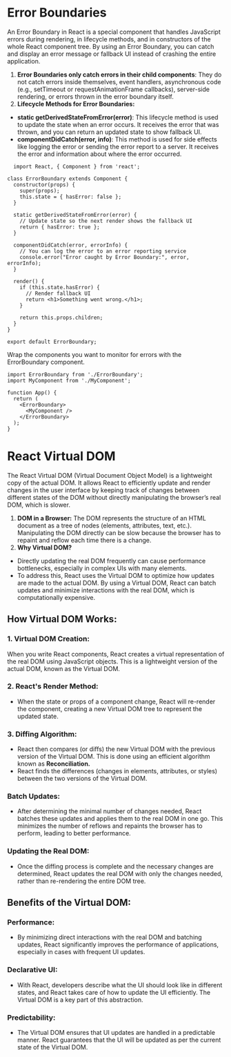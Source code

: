 # Error Boundaries
An Error Boundary in React is a special component that handles JavaScript errors during rendering, in lifecycle methods, 
and in constructors of the whole React component tree. By using an Error Boundary, you can catch 
and display an error message or fallback UI instead of crashing the entire application.
1. **Error Boundaries only catch errors in their child components**: They do not catch errors inside themselves, event handlers, asynchronous code (e.g., setTimeout or requestAnimationFrame callbacks), server-side rendering, or errors thrown in the error boundary itself.
2. **Lifecycle Methods for Error Boundaries:**
  - **static getDerivedStateFromError(error)**: This lifecycle method is used to update the state when an error occurs. It receives the error that was thrown, and you can return an updated state to show fallback UI.
  - **componentDidCatch(error, info)**: This method is used for side effects like logging the error or sending the error report to a server. It receives the error and information about where the error occurred.
```
  import React, { Component } from 'react';

class ErrorBoundary extends Component {
  constructor(props) {
    super(props);
    this.state = { hasError: false };
  }

  static getDerivedStateFromError(error) {
    // Update state so the next render shows the fallback UI
    return { hasError: true };
  }

  componentDidCatch(error, errorInfo) {
    // You can log the error to an error reporting service
    console.error("Error caught by Error Boundary:", error, errorInfo);
  }

  render() {
    if (this.state.hasError) {
      // Render fallback UI
      return <h1>Something went wrong.</h1>;
    }

    return this.props.children; 
  }
}

export default ErrorBoundary;

```
Wrap the components you want to monitor for errors with the ErrorBoundary component.
```
import ErrorBoundary from './ErrorBoundary';
import MyComponent from './MyComponent';

function App() {
  return (
    <ErrorBoundary>
      <MyComponent />
    </ErrorBoundary>
  );
}
```

# React Virtual DOM
The React Virtual DOM (Virtual Document Object Model) is a lightweight copy of the actual DOM. It allows React to efficiently update and render changes in the user interface by keeping track of changes between different states of the DOM without directly manipulating the browser’s real DOM, which is slower.

1. **DOM in a Browser:** The DOM represents the structure of an HTML document as a tree of nodes (elements, attributes, text, etc.). Manipulating the DOM directly can be slow because the browser has to repaint and reflow each time there is a change.
2. **Why Virtual DOM?**

  - Directly updating the real DOM frequently can cause performance bottlenecks, especially in complex UIs with many elements.
  - To address this, React uses the Virtual DOM to optimize how updates are made to the actual DOM. By using a Virtual DOM, React can batch updates and minimize interactions with the real DOM, which is computationally expensive.

## How Virtual DOM Works:
### 1. Virtual DOM Creation:

When you write React components, React creates a virtual representation of the real DOM using JavaScript objects. This is a lightweight version of the actual DOM, known as the Virtual DOM.
### 2. React's Render Method:

- When the state or props of a component change, React will re-render the component, creating a new Virtual DOM tree to represent the updated state.
### 3. Diffing Algorithm:

- React then compares (or diffs) the new Virtual DOM with the previous version of the Virtual DOM. This is done using an efficient algorithm known as **Reconciliation.**
- React finds the differences (changes in elements, attributes, or styles) between the two versions of the Virtual DOM.
### Batch Updates:

- After determining the minimal number of changes needed, React batches these updates and applies them to the real DOM in one go. This minimizes the number of reflows and repaints the browser has to perform, leading to better performance.
### Updating the Real DOM:

- Once the diffing process is complete and the necessary changes are determined, React updates the real DOM with only the changes needed, rather than re-rendering the entire DOM tree.

## Benefits of the Virtual DOM:
### Performance:

- By minimizing direct interactions with the real DOM and batching updates, React significantly improves the performance of applications, especially in cases with frequent UI updates.
### Declarative UI:

- With React, developers describe what the UI should look like in different states, and React takes care of how to update the UI efficiently. The Virtual DOM is a key part of this abstraction.
### Predictability:

- The Virtual DOM ensures that UI updates are handled in a predictable manner. React guarantees that the UI will be updated as per the current state of the Virtual DOM.